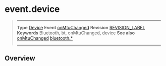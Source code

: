 # event.device

> --------------------- ------------------------------------------------------------------------------------------
> __Type__              [Device](/plugin.bluetooth.type.Device.md)
> __Event__             [onMtuChanged](/plugin.bluetooth.type.Server.event.onMtuChanged.md)
> __Revision__          [REVISION_LABEL](REVISION_URL)
> __Keywords__          Bluetooth, bt, onMtuChanged, device
> __See also__          [onMtuChanged](/plugin.bluetooth.type.Server.event.onMtuChanged.md)
>						[bluetooth.*](/plugin.bluetooth.md)
> --------------------- ------------------------------------------------------------------------------------------

## Overview